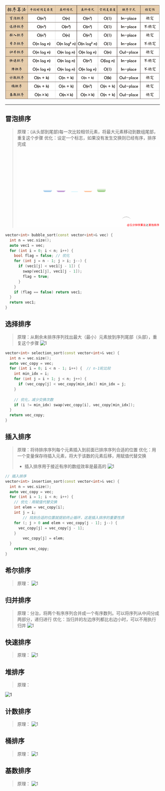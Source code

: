 ![20200320164211.png](https://raw.githubusercontent.com/itisl/Pic_Bed/master/img/20200320164211.png)

--- 
## 冒泡排序
> 原理：(从头部到尾部)每一次比较相邻元素，将最大元素移动到数组尾部，重复这个步骤
> 优化：设定一个标志，如果没有发生交换则已经有序，排序完成
![640.gif](https://raw.githubusercontent.com/itisl/Pic_Bed/master/img/640.gif)

```cpp
vector<int> bubble_sort(const vector<int>& vec) {
  int n = vec.size();
  auto vec1 = vec;
  for (int i = 0; i < n; i++) {
    bool flag = false; // 优化
    for (int j = n - 1; j > i; j--) {
      if (vec1[j] < vec1[j - 1]) {
        swap(vec1[j], vec1[j - 1]);
        flag = true;
      }
    }
    if (flag == false) return vec1;
  }
  return vec1;
}
```

## 选择排序
> 原理：从剩余未排序序列找出最大（最小）元素放到序列尾部（头部），重复这个步骤
![1](https://mmbiz.qpic.cn/mmbiz_gif/D67peceibeISwc3aGibUlvZ0XqVnbWtBRiaB2dW1vA5SganRPChytYTFiaJL2PkXlL7XmhYmqIAzBHj0VvgJZs0vmA/640?wx_fmt=gif&tp=webp&wxfrom=5&wx_lazy=1)

```cpp
vector<int> selection_sort(const vector<int>& vec) {
  int n = vec.size();
  auto vec_copy = vec;
  for (int i = 0; i < n - 1; i++) {  // n-1轮比较
    int min_idx = i;
    for (int j = i + 1; j < n; j++) {
      if (vec_copy[j] < vec_copy[min_idx]) min_idx = j;
    }

	// 优化，减少交换次数
    if (i != min_idx) swap(vec_copy[i], vec_copy[min_idx]);
  }
  return vec_copy;
}
```

## 插入排序
> 原理：将待排序序列每个元素插入到前面已排序序列合适的位置
> 优化：用一个变量保存待插入元素，将大于该数的元素后移，用赋值代替交换
> - 插入排序用于接近有序的数组效率是最高的
![1](https://mmbiz.qpic.cn/mmbiz_gif/D67peceibeISwc3aGibUlvZ0XqVnbWtBRiaiatKZU4exjwcluduiclJOdZB0oZQicCrpIEaSJJg8iaia58viauSK3nhofqA/640?wx_fmt=gif&tp=webp&wxfrom=5&wx_lazy=1)
```cpp
// 插入排序
vector<int> insertion_sort(const vector<int>& vec) {
  int n = vec.size();
  auto vec_copy = vec;
  for (int i = 1; i < n; i++) {
    // 优化：用赋值代替交换
    int elem = vec_copy[i];
    int j = i;
		// 找到合适的位置就提前终止循环，这是插入排序的重要性质
    for (; j > 0 and elem < vec_copy[j - 1]; j--) {
      vec_copy[j] = vec_copy[j - 1];
    }
		vec_copy[j] = elem;
  }
	return vec_copy;
}
```

## 希尔排序
> 原理：
![1](https://mmbiz.qpic.cn/mmbiz_gif/D67peceibeISwc3aGibUlvZ0XqVnbWtBRiadtZekLQySMDdNsZTx6jyaO6spIkjPFjwqfdhd2XfRUnic1PjV1yRxrw/640?wx_fmt=gif&tp=webp&wxfrom=5&wx_lazy=1)

## 归并排序
> 原理：分治，将两个有序序列合并成一个有序数列。可以将序列从中间分成两部分，递归进行
> 优化：当归并的左边序列都比右边小时，可以不用执行归并
![1](https://mmbiz.qpic.cn/mmbiz_gif/D67peceibeISwc3aGibUlvZ0XqVnbWtBRiaUbPILFO9cjn2Uy1roWIcGDOC3owGFLvuVicasstic1UjSGXmTZj5oHDw/640?wx_fmt=gif&tp=webp&wxfrom=5&wx_lazy=1)

### 
## 快速排序
> 原理：
![1](https://mmbiz.qpic.cn/mmbiz_gif/D67peceibeISwc3aGibUlvZ0XqVnbWtBRiaAY3VU8iaziaYcxAasTdrIu69BOVPYtfvqdvicmlJDS94cG2tjwZhVkdHA/640?wx_fmt=gif&tp=webp&wxfrom=5&wx_lazy=1)

## 堆排序
> 原理：

![1](https://mmbiz.qpic.cn/mmbiz_gif/D67peceibeISwc3aGibUlvZ0XqVnbWtBRian1jgiaGZE9k1xZTp9B1icHia0jIXiba3ibgnIBibdfSN4I5US4WtrQJQMiakw/640?wx_fmt=gif&tp=webp&wxfrom=5&wx_lazy=1)

## 计数排序
> 原理：
![1](https://mmbiz.qpic.cn/mmbiz_gif/D67peceibeISwc3aGibUlvZ0XqVnbWtBRia8NKBRZBBvsXXDtepTas9TFicryFdFqlVTg5mibDUgqAmYw2TvhoKu9ow/640?wx_fmt=gif&tp=webp&wxfrom=5&wx_lazy=1)


## 桶排序
> 原理：
![1](https://mmbiz.qpic.cn/mmbiz_gif/D67peceibeISwc3aGibUlvZ0XqVnbWtBRia0umOurgFRv8ESYzcK6bXknufLgJGLaiaTrDTXUk09R6ia2DhbCPAJx0A/640?wx_fmt=gif&tp=webp&wxfrom=5&wx_lazy=1)

## 基数排序
> 原理：
![1](https://mmbiz.qpic.cn/mmbiz_gif/D67peceibeISwc3aGibUlvZ0XqVnbWtBRial8LfeK5f941BmtmZcVlP0my2qgBXq6wEZ0PTDrcPqN3ntt7ibPrUxrg/640?wx_fmt=gif&tp=webp&wxfrom=5&wx_lazy=1)